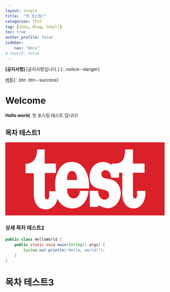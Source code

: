 ```yaml
---
layout: single
title:  "첫 포스팅!"
categories: TEST
tag: [Java, Blog, Jekyll]
toc: true
author_profile: false
sidebar:
    nav: "docs"
# search: false
---
```


**[공지사항]** [공지사항입니다.]
{: .notice--danger}

[버튼](#https://mmistakes.github.io/minimal-mistakes/docs/utility-classes/#buttons){: .btn .btn--success}

# Welcome

**Hello world**, 첫 포스팅 테스트 입니다!

## 목차 테스트1
![783px-Test-Logo.svg](../images/2021-12-10-first/783px-Test-Logo.svg.png)

### 상세 목차 테스트2

```Java
public class HelloWorld {
    public static void main(String[] args) {
        System.out.println("Hello, world!");
    }
}
```
# 목차 테스트3